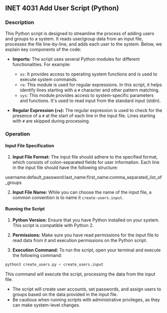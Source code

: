 ## INET 4031 Add User Script (Python)

### Description

This Python script is designed to streamline the process of adding users and groups to a system. It reads user/group data from an input file, processes the file line-by-line, and adds each user to the system. Below, we explain key components of the code:

- **Imports:** The script uses several Python modules for different functionalities. For example:
  - `os`: It provides access to operating system functions and is used to execute system commands.
  - `re`: This module is used for regular expressions. In this script, it helps identify lines starting with a `#` character and other pattern matching.
  - `sys`: This module provides access to system-specific parameters and functions. It's used to read input from the standard input (stdin).

- **Regular Expression (`re`):** The regular expression is used to check for the presence of a `#` at the start of each line in the input file. Lines starting with `#` are skipped during processing.

### Operation

#### Input File Specification

1. **Input File Format:** The input file should adhere to the specified format, which consists of colon-separated fields for user information. Each line in the input file should have the following structure:

username:default_password:last_name:first_name:comma_separated_list_of_groups


2. **Input File Name:** While you can choose the name of the input file, a common convention is to name it `create-users.input`.

#### Running the Script

1. **Python Version:** Ensure that you have Python installed on your system. This script is compatible with Python 2.

2. **Permissions:** Make sure you have read permissions for the input file to read data from it and execution permissions on the Python script.

3. **Execution Command:** To run the script, open your terminal and execute the following command:

```bash
python3 create_users.py < create_users.input
```
This command will execute the script, processing the data from the input file.

- The script will create user accounts, set passwords, and assign users to groups based on the data provided in the input file.
- Be cautious when running scripts with administrative privileges, as they can make system-level changes.
